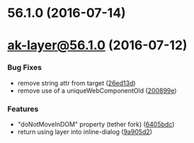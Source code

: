 <a name="56.1.0"></a>
# 56.1.0 (2016-07-14)



<a name="ak-layer@56.1.0"></a>
# ak-layer@56.1.0 (2016-07-12)


### Bug Fixes

* remove string attr from target ([26ed13d](https://bitbucket.org/atlassian/atlaskit/commits/26ed13d))
* remove use of a uniqueWebComponentOld ([200899e](https://bitbucket.org/atlassian/atlaskit/commits/200899e))


### Features

* "doNotMoveInDOM" property (tether fork) ([6405bdc](https://bitbucket.org/atlassian/atlaskit/commits/6405bdc))
* return using layer into inline-dialog ([9a905d2](https://bitbucket.org/atlassian/atlaskit/commits/9a905d2))



